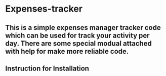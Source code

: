 # Expenses-tracker
## This is a simple expenses manager tracker code which can be used for track your activity per day. There are some special modual attached with help for make more reliable code.
## Instruction for Installation
###
